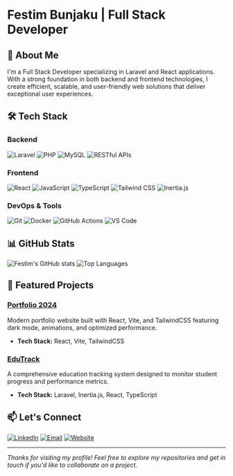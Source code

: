 # Festim Bunjaku | Full Stack Developer

## 👋 About Me
I'm a Full Stack Developer specializing in Laravel and React applications. With a strong foundation in both backend and frontend technologies, I create efficient, scalable, and user-friendly web solutions that deliver exceptional user experiences.

## 🛠️ Tech Stack

### Backend
![Laravel](https://img.shields.io/badge/-Laravel-FF2D20?style=flat-square&logo=laravel&logoColor=white)
![PHP](https://img.shields.io/badge/-PHP-777BB4?style=flat-square&logo=php&logoColor=white)
![MySQL](https://img.shields.io/badge/-MySQL-4479A1?style=flat-square&logo=mysql&logoColor=white)
![RESTful APIs](https://img.shields.io/badge/-RESTful%20APIs-009688?style=flat-square&logo=fastapi&logoColor=white)


### Frontend
![React](https://img.shields.io/badge/-React-61DAFB?style=flat-square&logo=react&logoColor=black)
![JavaScript](https://img.shields.io/badge/-JavaScript-F7DF1E?style=flat-square&logo=javascript&logoColor=black)
![TypeScript](https://img.shields.io/badge/-TypeScript-3178C6?style=flat-square&logo=typescript&logoColor=white)
![Tailwind CSS](https://img.shields.io/badge/-Tailwind%20CSS-38B2AC?style=flat-square&logo=tailwind-css&logoColor=white)
![Inertia.js](https://img.shields.io/badge/-Inertia.js-6c68ff?style=flat-square&logo=inertia&logoColor=white)

### DevOps & Tools
![Git](https://img.shields.io/badge/-Git-F05032?style=flat-square&logo=git&logoColor=white)
![Docker](https://img.shields.io/badge/-Docker-2496ED?style=flat-square&logo=docker&logoColor=white)
![GitHub Actions](https://img.shields.io/badge/-GitHub%20Actions-2088FF?style=flat-square&logo=github-actions&logoColor=white)
![VS Code](https://img.shields.io/badge/-VS%20Code-007ACC?style=flat-square&logo=visual-studio-code&logoColor=white)

## 📊 GitHub Stats
![Festim's GitHub stats](https://github-readme-stats.vercel.app/api?username=festimbunjaku&show_icons=true&theme=tokyonight)
![Top Languages](https://github-readme-stats.vercel.app/api/top-langs/?username=festimbunjaku&layout=compact&theme=tokyonight)

## 🚀 Featured Projects

### [Portfolio 2024](https://github.com/festimbunjaku/portfolio-2024)
Modern portfolio website built with React, Vite, and TailwindCSS featuring dark mode, animations, and optimized performance.
- **Tech Stack:** React, Vite, TailwindCSS

### [EduTrack](https://github.com/festimbunjaku/EduTrack)
A comprehensive education tracking system designed to monitor student progress and performance metrics.
- **Tech Stack:** Laravel, Inertia.js, React, TypeScript




## 📫 Let's Connect
[![LinkedIn](https://img.shields.io/badge/-LinkedIn-0A66C2?style=flat-square&logo=linkedin&logoColor=white)](https://linkedin.com/in/YOUR-LINKEDIN)
[![Email](https://img.shields.io/badge/-Email-D14836?style=flat-square&logo=gmail&logoColor=white)](mailto:YOUR-EMAIL)
[![Website](https://img.shields.io/badge/-Portfolio-000000?style=flat-square&logo=vercel&logoColor=white)](https://YOUR-PORTFOLIO)

---

*Thanks for visiting my profile! Feel free to explore my repositories and get in touch if you'd like to collaborate on a project.*
